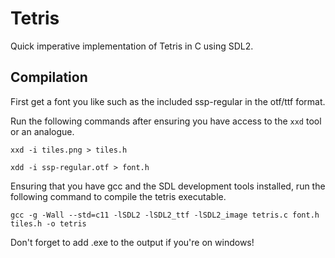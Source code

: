 # Tetris

Quick imperative implementation of Tetris in C using SDL2.

## Compilation

First get a font you like such as the included ssp-regular in the otf/ttf format.

Run the following commands after ensuring you have access to the `xxd` tool or an analogue.

`xxd -i tiles.png > tiles.h`

`xdd -i ssp-regular.otf > font.h`

Ensuring that you have gcc and the SDL development tools installed, run the following command to compile the tetris executable.

`gcc -g -Wall --std=c11 -lSDL2 -lSDL2_ttf -lSDL2_image tetris.c font.h tiles.h -o tetris`

Don't forget to add .exe to the output if you're on windows!
